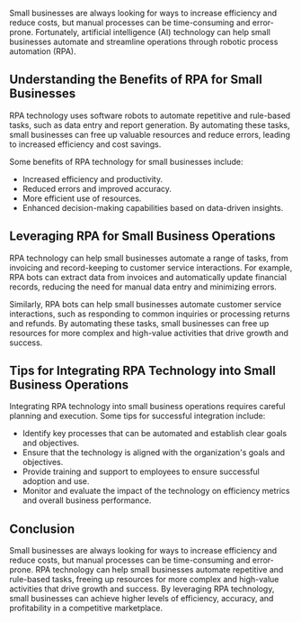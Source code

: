 

Small businesses are always looking for ways to increase efficiency and reduce costs, but manual processes can be time-consuming and error-prone. Fortunately, artificial intelligence (AI) technology can help small businesses automate and streamline operations through robotic process automation (RPA).

Understanding the Benefits of RPA for Small Businesses
------------------------------------------------------

RPA technology uses software robots to automate repetitive and rule-based tasks, such as data entry and report generation. By automating these tasks, small businesses can free up valuable resources and reduce errors, leading to increased efficiency and cost savings.

Some benefits of RPA technology for small businesses include:

* Increased efficiency and productivity.
* Reduced errors and improved accuracy.
* More efficient use of resources.
* Enhanced decision-making capabilities based on data-driven insights.

Leveraging RPA for Small Business Operations
--------------------------------------------

RPA technology can help small businesses automate a range of tasks, from invoicing and record-keeping to customer service interactions. For example, RPA bots can extract data from invoices and automatically update financial records, reducing the need for manual data entry and minimizing errors.

Similarly, RPA bots can help small businesses automate customer service interactions, such as responding to common inquiries or processing returns and refunds. By automating these tasks, small businesses can free up resources for more complex and high-value activities that drive growth and success.

Tips for Integrating RPA Technology into Small Business Operations
------------------------------------------------------------------

Integrating RPA technology into small business operations requires careful planning and execution. Some tips for successful integration include:

* Identify key processes that can be automated and establish clear goals and objectives.
* Ensure that the technology is aligned with the organization's goals and objectives.
* Provide training and support to employees to ensure successful adoption and use.
* Monitor and evaluate the impact of the technology on efficiency metrics and overall business performance.

Conclusion
----------

Small businesses are always looking for ways to increase efficiency and reduce costs, but manual processes can be time-consuming and error-prone. RPA technology can help small businesses automate repetitive and rule-based tasks, freeing up resources for more complex and high-value activities that drive growth and success. By leveraging RPA technology, small businesses can achieve higher levels of efficiency, accuracy, and profitability in a competitive marketplace.
